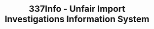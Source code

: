 ---
bigquery: https://console.cloud.google.com/bigquery?p=patents-public-data&d=usitc_investigations&page=dataset&project=sheets-management-319211
citation: US International Trade Commission 337Info Unfair Import Investigations Information
  System
contributors: US International Trade Comission
cost: None
description: US International Trade Commission 337Info Unfair Import Investigations
  Information System contains data on investigations done under Section 337. Section
  337 declares the infringement of certain statutory intellectual property rights
  and other forms of unfair competition in import trade to be unlawful practices.
  Most Section 337 investigations involve allegations of patent or registered trademark
  infringement.
documentation: FAQ and tutorial available on the site
last_edit: 04/08/2022, 06:38:21
location: https://pubapps2.usitc.gov/337external/
maintained_by: US International Trade Comission
schema_fields:
- patentNumbers
- title
- patentNumber
- trademarkNumbers
- finalIdOnViolationDue
- teoIdIssueDate
- aljAssigned
- ouiiParticipation
- investigationNo
- currentActiveALJ
- cafcAppeals
- finalDetViolation
- scheduledStartDateEvidHear
- finalDetNoViolation
- endDateMarkmanHearing
- complainant
- lastUpdated
- dateCreated
- invUnfairAct
- finalIdOnViolationIssue
- scheduledEndDateEvidHear
- teoReliefGranted
- publication_number
- internalRemand
- copyrightNumbers
- markmanHearing
- htsNumbers
- actualEndDateEvidHear
- id
- issueDateOtherNonFinal
- teoIdDueDate
- dateOfPublicationFrNotice
- actualStartDateEvidHear
- investigationTermDate
- investigationType
- ouiiAttorney
- respondent
- docketNo
- startDateMarkmanHearing
- gcAttorney
- targetDate
- teoProceedingInvolved
- currentStatus
- dateComplaintFiled
shortname: unfair_import_investigations
tags:
- import
- legal
- trade
timeframe: 2008-2021 (prior to 2008 downloadable as a JSON file)
title: 337Info - Unfair Import Investigations Information System
uuid: 2721f5ec-e599-4890-9265-9706719fc71e
---